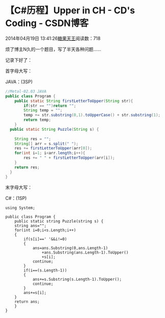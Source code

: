 # 【C#历程】Upper in CH - CD's Coding - CSDN博客





2014年04月19日 13:41:26[糖果天王](https://me.csdn.net/okcd00)阅读数：718








烦了博主N久的一个题目，写了半天各种问题……

记录下好了：

首字母大写：

JAVA：(3SP)



```java
//Metal-02.03 JAVA  
public class Program {  
    public static String firstLetterToUpper(String str){  
        if(str == "")return "";  
        String temp = "";  
        temp += str.substring(0,1).toUpperCase() + str.substring(1);  
        return temp;  
    }  
  public static String Puzzle(String s) {  
        
    String res = "";  
    String[] arr = s.split(" ");  
    res += firstLetterToUpper(arr[0]);  
    for(int i=1; i<arr.length;i++){  
        res += " " + firstLetterToUpper(arr[i]);  
    }  
    return res;  
  }  
}
```


末字母大写：



C#：(1SP)



```
using System;

public class Program {
    public static string Puzzle(string s) {
	string ans="";
	for(int i=0;i<s.Length;i++)
	{
		if(s[i]==' '&&i!=0) 
		{
			ans=ans.Substring(0,ans.Length-1)
				+ans.Substring(ans.Length-1).ToUpper()
				+s[i];
			continue;
		}
		if(i==(s.Length-1))
		{
			ans+=s.Substring(s.Length-1).ToUpper();
			continue;
		}
		ans+=s[i];
	}
    return ans;
	}
}
```







